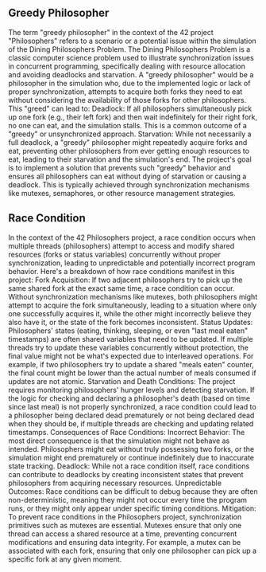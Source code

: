 ## Greedy Philosopher
The term "greedy philosopher" in the context of the 42 project "Philosophers" refers 
to a scenario or a potential issue within the simulation of the Dining Philosophers Problem.
The Dining Philosophers Problem is a classic computer science problem used to illustrate 
synchronization issues in concurrent programming, specifically dealing with resource 
allocation and avoiding deadlocks and starvation.
A "greedy philosopher" would be a philosopher in the simulation who, due to the implemented 
logic or lack of proper synchronization, attempts to acquire both forks they need to eat 
without considering the availability of those forks for other philosophers. This "greed" can lead to:
Deadlock:
If all philosophers simultaneously pick up one fork (e.g., their left fork) and then wait indefinitely
for their right fork, no one can eat, and the simulation stalls. This is a common outcome of 
a "greedy" or unsynchronized approach.
Starvation:
While not necessarily a full deadlock, a "greedy" philosopher might repeatedly acquire forks 
and eat, preventing other philosophers from ever getting enough resources to eat, leading to 
their starvation and the simulation's end.
The project's goal is to implement a solution that prevents such "greedy" behavior and ensures 
all philosophers can eat without dying of starvation or causing a deadlock. This is typically 
achieved through synchronization mechanisms like mutexes, semaphores, or other resource management strategies.

## Race Condition 
In the context of the 42 Philosophers project, a race condition occurs when multiple threads (philosophers) attempt to access and modify shared resources (forks or status variables) concurrently without proper synchronization, leading to unpredictable and potentially incorrect program behavior.
Here's a breakdown of how race conditions manifest in this project:
Fork Acquisition:
If two adjacent philosophers try to pick up the same shared fork at the exact same time, a race condition can occur. Without synchronization mechanisms like mutexes, both philosophers might attempt to acquire the fork simultaneously, leading to a situation where only one successfully acquires it, while the other might incorrectly believe they also have it, or the state of the fork becomes inconsistent.
Status Updates:
Philosophers' states (eating, thinking, sleeping, or even "last meal eaten" timestamps) are often shared variables that need to be updated. If multiple threads try to update these variables concurrently without protection, the final value might not be what's expected due to interleaved operations. For example, if two philosophers try to update a shared "meals eaten" counter, the final count might be lower than the actual number of meals consumed if updates are not atomic.
Starvation and Death Conditions:
The project requires monitoring philosophers' hunger levels and detecting starvation. If the logic for checking and declaring a philosopher's death (based on time since last meal) is not properly synchronized, a race condition could lead to a philosopher being declared dead prematurely or not being declared dead when they should be, if multiple threads are checking and updating related timestamps.
Consequences of Race Conditions:
Incorrect Behavior:
The most direct consequence is that the simulation might not behave as intended. Philosophers might eat without truly possessing two forks, or the simulation might end prematurely or continue indefinitely due to inaccurate state tracking.
Deadlock:
While not a race condition itself, race conditions can contribute to deadlocks by creating inconsistent states that prevent philosophers from acquiring necessary resources.
Unpredictable Outcomes:
Race conditions can be difficult to debug because they are often non-deterministic, meaning they might not occur every time the program runs, or they might only appear under specific timing conditions.
Mitigation:
To prevent race conditions in the Philosophers project, synchronization primitives such as mutexes are essential. Mutexes ensure that only one thread can access a shared resource at a time, preventing concurrent modifications and ensuring data integrity. For example, a mutex can be associated with each fork, ensuring that only one philosopher can pick up a specific fork at any given moment.
